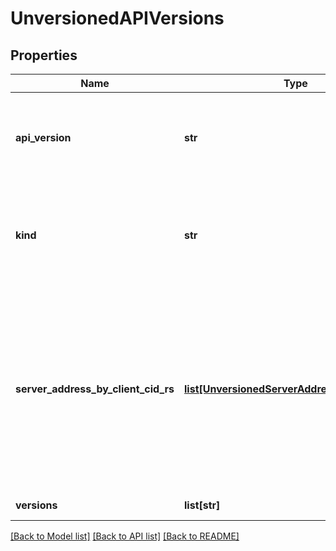 # UnversionedAPIVersions

## Properties
Name | Type | Description | Notes
------------ | ------------- | ------------- | -------------
**api_version** | **str** | APIVersion defines the versioned schema of this representation of an object. Servers should convert recognized schemas to the latest internal value, and may reject unrecognized values. More info: http://releases.k8s.io/HEAD/docs/devel/api-conventions.md#resources | [optional] 
**kind** | **str** | Kind is a string value representing the REST resource this object represents. Servers may infer this from the endpoint the kubernetes.client submits requests to. Cannot be updated. In CamelCase. More info: http://releases.k8s.io/HEAD/docs/devel/api-conventions.md#types-kinds | [optional] 
**server_address_by_client_cid_rs** | [**list[UnversionedServerAddressByClientCIDR]**](UnversionedServerAddressByClientCIDR.md) | a map of kubernetes.client CIDR to server address that is serving this group. This is to help kubernetes.clients reach servers in the most network-efficient way possible. Clients can use the appropriate server address as per the CIDR that they match. In case of multiple matches, kubernetes.clients should use the longest matching CIDR. The server returns only those CIDRs that it thinks that the kubernetes.client can match. For example: the master will return an internal IP CIDR only, if the kubernetes.client reaches the server using an internal IP. Server looks at X-Forwarded-For header or X-Real-Ip header or request.RemoteAddr (in that order) to get the kubernetes.client IP. | 
**versions** | **list[str]** | versions are the api versions that are available. | 

[[Back to Model list]](../README.md#documentation-for-models) [[Back to API list]](../README.md#documentation-for-api-endpoints) [[Back to README]](../README.md)


